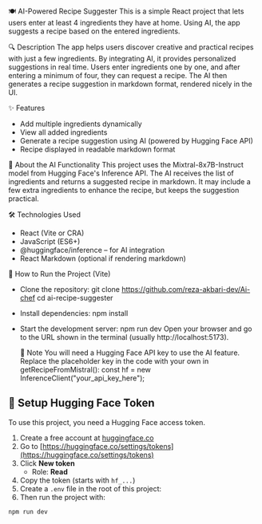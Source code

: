 
🍽️ AI-Powered Recipe Suggester
   This is a simple React project that lets users enter at least 4 ingredients they have at home. Using AI, the app suggests a recipe based on the entered ingredients.

🔍 Description
   The app helps users discover creative and practical recipes with just a few ingredients. By integrating AI, it provides personalized suggestions in real time.
   Users enter ingredients one by one, and after entering a minimum of four, they can request a recipe. The AI then generates a recipe suggestion in markdown format, rendered nicely in the UI.

✨ Features
   - Add multiple ingredients dynamically
   - View all added ingredients
   - Generate a recipe suggestion using AI (powered by Hugging Face API)
   - Recipe displayed in readable markdown format

🧠 About the AI Functionality
   This project uses the Mixtral-8x7B-Instruct model from Hugging Face's Inference API. The AI receives the list of ingredients and returns a suggested recipe in markdown. It may include a few extra ingredients to enhance the recipe, but keeps the suggestion practical.

🛠️ Technologies Used
   - React (Vite or CRA)
   - JavaScript (ES6+)
   - @huggingface/inference – for AI integration
   - React Markdown (optional if rendering markdown)

🚀 How to Run the Project (Vite)
- Clone the repository:
      git clone https://github.com/reza-akbari-dev/Ai-chef
      cd ai-recipe-suggester

- Install dependencies:
      npm install

- Start the development server:
   npm run dev
   Open your browser and go to the URL shown in the terminal (usually http://localhost:5173).

  📌 Note
   You will need a Hugging Face API key to use the AI feature. Replace the placeholder key in the code with your own in getRecipeFromMistral():
   const hf = new InferenceClient("your_api_key_here");
  
## 🔐 Setup Hugging Face Token
To use this project, you need a Hugging Face access token.

   1. Create a free account at [huggingface.co](https://huggingface.co/join)
   2. Go to [https://huggingface.co/settings/tokens](https://huggingface.co/settings/tokens)
   3. Click **New token**
      - Role: **Read**
   4. Copy the token (starts with `hf_...`)
   5. Create a `.env` file in the root of this project:
   6. Then run the project with:
   ```bash
   npm run dev

